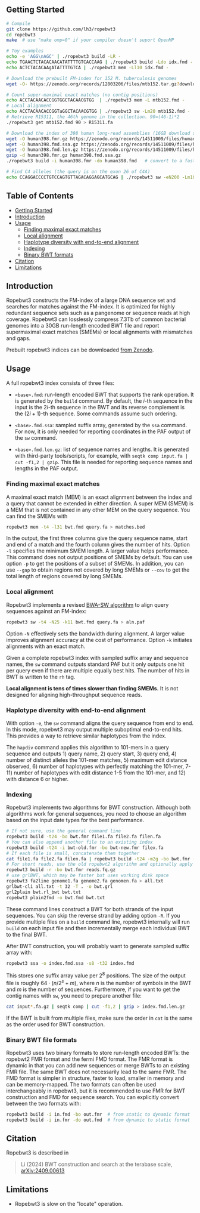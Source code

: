 ## <a name="start"></a>Getting Started
```sh
# Compile
git clone https://github.com/lh3/ropebwt3
cd ropebwt3
make  # use "make omp=0" if your compiler doesn't suport OpenMP

# Toy examples
echo -e 'AGG\nAGC' | ./ropebwt3 build -LR -
echo TGAACTCTACACAACATATTTTGTCACCAAG | ./ropebwt3 build -Ldo idx.fmd -
echo ACTCTACACAAgATATTTTGTCA | ./ropebwt3 mem -Ll10 idx.fmd -

# Download the prebuilt FM-index for 152 M. tuberculosis genomes
wget -O- https://zenodo.org/records/12803206/files/mtb152.tar.gz?download=1 | tar -zxf -

# Count super-maximal exact matches (no contig positions)
echo ACCTACAACACCGGTGGCTACAACGTGG  | ./ropebwt3 mem -L mtb152.fmd -
# Local alignment
echo ACCTACAACACCGGTaGGCTACAACGTGG | ./ropebwt3 sw -Lm20 mtb152.fmd -
# Retrieve R15311, the 46th genome in the collection. 90=(46-1)*2
./ropebwt3 get mtb152.fmd 90 > R15311.fa

# Download the index of 398 human long-read assemblies (16GB download size)
wget -O human398.fmr.gz https://zenodo.org/records/14511009/files/human398.fmr.gz?download=1
wget -O human398.fmd.ssa.gz https://zenodo.org/records/14511009/files/human398.fmd.ssa.gz?download=1
wget -O human398.fmd.len.gz https://zenodo.org/records/14511009/files/human398.fmd.len.gz?download=1
gzip -d human398.fmr.gz human398.fmd.ssa.gz
./ropebwt3 build -i human398.fmr -do human398.fmd   # convert to a faster format

# Find C4 alleles (the query is on the exon 26 of C4A)
echo CCAGGACCCCTGTCCAGTGTTAGACAGGAGCATGCAG | ./ropebwt3 sw -eN200 -Lm10 human398.fmd -
```

## Table of Contents

- [Getting Started](#start)
- [Introduction](#intro)
- [Usage](#use)
  - [Finding maximal exact matches](#mem)
  - [Local alignment](#bwasw)
  - [Haplotype diversity with end-to-end alignment](#e2e)
  - [Indexing](#build)
  - [Binary BWT formats](#format)
- [Citation](#cite)
- [Limitations](#limit)

## <a name="intro"></a>Introduction

Ropebwt3 constructs the FM-index of a large DNA sequence set and searches for
matches against the FM-index. It is optimized for highly redundant sequence
sets such as a pangenome or sequence reads at high coverage. Ropebwt3 can
losslessly compress 7.3Tb of common bacterial genomes into a 30GB run-length
encoded BWT file and report supermaximal exact matches (SMEMs) or local
alignments with mismatches and gaps.

Prebuilt ropebwt3 indices can be downloaded [from Zenodo][zenodo].

## <a name="use"></a>Usage

A full ropebwt3 index consists of three files:

* `<base>.fmd`: run-length encoded BWT that supports the rank operation. It is
  generated by the `build` command. By default, the $i$-th sequence in the input
  is the $2i$-th sequence in the BWT and its reverse complement is the
  $(2i+1)$-th sequence. Some commands assume such ordering.

* `<base>.fmd.ssa`: sampled suffix array, generated by the `ssa` command. For
  now, it is only needed for reporting coordinates in the PAF output of the
  `sw` command.

* `<base>.fmd.len.gz`: list of sequence names and lengths. It is generated
  with third-party tools/scripts, for example, with `seqtk comp input.fa | cut
  -f1,2 | gzip`. This file is needed for reporting sequence names and lengths
  in the PAF output.

### <a name="mem"></a>Finding maximal exact matches

A maximal exact match (MEM) is an exact alignment between the index and a query
that cannot be extended in either direction. A super MEM (SMEM) is a MEM that
is not contained in any other MEM on the query sequence. You can find the SMEMs
with
```sh
ropebwt3 mem -t4 -l31 bwt.fmd query.fa > matches.bed
```
In the output, the first three columns give the query sequence name, start and
end of a match and the fourth column gives the number of hits. Option `-l`
specifies the minimum SMEM length. A larger value helps performance.
This command does not output positions of SMEMs by default.
You can use option `-p` to get the positions of a subset of SMEMs.
In addition, you can use `--gap` to obtain regions not covered by long SMEMs or
`--cov` to get the total length of regions covered by long SMEMs.

### <a name="bwasw"></a>Local alignment

Ropebwt3 implements a revised [BWA-SW algorithm][bwasw] to align query
sequences against an FM-index:
```sh
ropebwt3 sw -t4 -N25 -k11 bwt.fmd query.fa > aln.paf
```
Option `-N` effectively sets the bandwidth during alignment. A larger value
improves alignment accuracy at the cost of performance. Option `-k` initiates
alignments with an exact match.

Given a complete ropebwt3 index with sampled suffix array and sequence names,
the `sw` command outputs standard PAF but it only outputs one hit per query
even if there are multiple equally best hits. The number of hits in BWT is
written to the `rh` tag.

**Local alignment is tens of times slower than finding SMEMs.** It is not designed
for aligning high-throughput sequence reads.

### <a name="e2e"></a>Haplotype diversity with end-to-end alignment

With option `-e`, the `sw` command aligns the query sequence from end to end.
In this mode, ropebwt3 may output multiple suboptimal end-to-end hits.
This provides a way to retrieve similar haplotypes from the index.

The `hapdiv` command applies this algorithm to 101-mers in a query sequence and
outputs 1) query name, 2) query start, 3) query end, 4) number of distinct
alleles the 101-mer matches, 5) maximum edit distance observed,
6) number of haplotypes with perfectly matching the 101-mer,
7-11) number of haplotypes with edit distance 1-5 from the 101-mer,
and 12) with distance 6 or higher.

### <a name="build"></a>Indexing

Ropebwt3 implements two algorithms for BWT construction. Although both
algorithms work for general sequences, you need to choose an algorithm based on
the input date types for the best performance.

```sh
# If not sure, use the general command line
ropebwt3 build -t24 -bo bwt.fmr file1.fa file2.fa filen.fa
# You can also append another file to an existing index
ropebwt3 build -t24 -i bwt-old.fmr -bo bwt-new.fmr filex.fa
# If each file is small, concatenate them together
cat file1.fa file2.fa filen.fa | ropebwt3 build -t24 -m2g -bo bwt.fmr -
# For short reads, use the old ropebwt2 algorithm and optionally apply RCLO (option -r)
ropebwt3 build -r -bo bwt.fmr reads.fq.gz
# use grlBWT, which may be faster but uses working disk space
ropebwt3 fa2line genome1.fa genome2.fa genomen.fa > all.txt
grlbwt-cli all.txt -t 32 -T . -o bwt.grl
grl2plain bwt.rl_bwt bwt.txt
ropebwt3 plain2fmd -o bwt.fmd bwt.txt
```

These command lines construct a BWT for both strands of the input sequences.
You can skip the reverse strand by adding option `-R`.
If you provide multiple files on a `build` command line, ropebwt3 internally
will run `build` on each input file and then incrementally merge each
individual BWT to the final BWT.

After BWT construction, you will probably want to generate sampled suffix array
with:
```sh
ropebwt3 ssa -o index.fmd.ssa -s8 -t32 index.fmd
```
This stores one suffix array value per $`2^8`$ positions. The size of the
output file is roughly $`64\cdot(n/2^s+m)`$, where $n$ is the number of symbols
in the BWT and $m$ is the number of sequences. Furthermore, if you want to get
the contig names with `sw`, you need to prepare another file:
```sh
cat input*.fa.gz | seqtk comp | cut -f1,2 | gzip > index.fmd.len.gz
```
If the BWT is built from multiple files, make sure the order in `cat` is
the same as the order used for BWT construction.

### <a name="format"></a>Binary BWT file formats

Ropebwt3 uses two binary formats to store run-length encoded BWTs: the ropebwt2
FMR format and the fermi FMD format. The FMR format is dynamic in that you can
add new sequences or merge BWTs to an existing FMR file. The same BWT does not
necessarily lead to the same FMR. The FMD format is simpler in structure,
faster to load, smaller in memory and can be memory-mapped. The two formats can
often be used interchangeably in ropebwt3, but it is recommended to use FMR for BWT
construction and FMD for sequence search. You can explicitly convert
between the two formats with:
```sh
ropebwt3 build -i in.fmd -bo out.fmr  # from static to dynamic format
ropebwt3 build -i in.fmr -do out.fmd  # from dynamic to static format
```
<!--
## <a name="dev"></a>For Developers

You can encode and decode a FMD file with [rld0.h](rld0.h) and
[rld0.c](rld0.c). The two-file library also supports the rank() operator. Here
is a small program to convert FMD to plain text:
```c
// compile with "gcc -O3 rld0.c this.c"; run with "./a.out idx.fmd > out.txt"
#include <stdio.h>
#include "rld0.h"
int main(int argc, char *argv[]) {
  if (argc < 2) return 1;
  rld_t *e = rld_restore(argv[1]);
  rlditr_t ei; // iterator
  rld_itr_init(e, &ei, 0);
  int c;
  int64_t i, l;
  while ((l = rld_dec(e, &ei, &c, 0)) > 0)
    for (i = 0; i < l; ++i) putchar("\nACGTN"[c]);
  rld_destroy(e);
  return 0;
}
```
and to count a string in an FMD file:
```c
// compile with "gcc -O3 rld0.c this.c"; run with "./a.out idx.fmd AGCATAG"
#include <stdint.h>
#include <string.h>
#include <stdio.h>
#include "rld0.h"
int main(int argc, char *argv[]) {
  if (argc < 3) return 1;
  rld_t *e = rld_restore(argv[1]);
  uint64_t k = 0, l = e->cnt[6], ok[6], ol[6];
  const char *s = argv[2];
  int i, len = strlen(s);
  for (i = len - 1; i >= 0; --i) { // backward search
    int c = s[i];
    c = c=='A'?1:c=='C'?2:c=='G'?3:c=='T'?4:5;
    rld_rank2a(e, k, l, ok, ol);
    k = e->cnt[c] + ok[c];
    l = e->cnt[c] + ol[c];
    if (k == l) break;
  }
  printf("%ld\n", (long)(l - k));
  rld_destroy(e);
  return 0;
}
```
-->

## <a name="cite"></a>Citation

Ropebwt3 is described in

> Li (2024) BWT construction and search at the terabase scale, [arXiv:2409.00613](https://arxiv.org/abs/2409.00613)

## <a name="limit"></a>Limitations

* Ropebwt3 is slow on the "locate" operation.

[grlbwt]: https://github.com/ddiazdom/grlBWT
[movi]: https://github.com/mohsenzakeri/Movi
[bigbwt]: https://gitlab.com/manzai/Big-BWT
[fm2]: https://github.com/lh3/fermi2
[rb2]: https://github.com/lh3/ropebwt2
[zenodo]: https://zenodo.org/records/11533210
[rb2-paper]: https://academic.oup.com/bioinformatics/article/30/22/3274/2391324
[fm-paper]: https://academic.oup.com/bioinformatics/article/28/14/1838/218887
[atb02]: https://ftp.ebi.ac.uk/pub/databases/AllTheBacteria/Releases/0.2/
[bwasw]: https://pubmed.ncbi.nlm.nih.gov/20080505/
